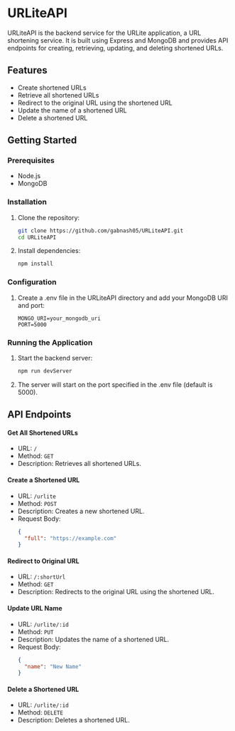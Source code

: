 # URLiteAPI

URLiteAPI is the backend service for the URLite application, a URL shortening service. It is built using Express and MongoDB and provides API endpoints for creating, retrieving, updating, and deleting shortened URLs.

## Features

- Create shortened URLs
- Retrieve all shortened URLs
- Redirect to the original URL using the shortened URL
- Update the name of a shortened URL
- Delete a shortened URL

## Getting Started

### Prerequisites

- Node.js
- MongoDB

### Installation

1. Clone the repository:

   ```sh
   git clone https://github.com/gabnash05/URLiteAPI.git
   cd URLiteAPI

2. Install dependencies:

    ```sh
    npm install
    ```

### Configuration

1. Create a .env file in the URLiteAPI directory and add your MongoDB URI and port:

    ```
    MONGO_URI=your_mongodb_uri
    PORT=5000
    ```

### Running the Application

1. Start the backend server:

    ```sh
    npm run devServer
    ```

2. The server will start on the port specified in the .env file (default is 5000).

## API Endpoints

#### Get All Shortened URLs

- URL: `/`
- Method: `GET`
- Description: Retrieves all shortened URLs.

#### Create a Shortened URL

- URL: `/urlite`
- Method: `POST`
- Description: Creates a new shortened URL.
- Request Body:
    ```json
    {
      "full": "https://example.com"
    }

#### Redirect to Original URL

- URL: `/:shortUrl`
- Method: `GET`
- Description: Redirects to the original URL using the shortened URL.

#### Update URL Name

- URL: `/urlite/:id`
- Method: `PUT`
- Description: Updates the name of a shortened URL.
- Request Body:
    ```json
    {
      "name": "New Name"
    }
    ```

#### Delete a Shortened URL

- URL: `/urlite/:id`
- Method: `DELETE`
- Description: Deletes a shortened URL.